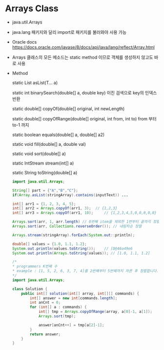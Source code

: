 # Arrays Class

* java.util.Arrays
* java.lang 패키지와 달리 import로 패키지를 불러와야 사용 가능
* Oracle docs <https://docs.oracle.com/javase/8/docs/api/java/lang/reflect/Array.html>
* Arrays 클래스의 모든 메소드는 static method 이므로 객체를 생성하지 않고도 바로 사용



* Method

  static  <T> List <T>  asList(T... a)

  static int binarySearch(double[] a, double key) 이진 검색으로 key의 인덱스 반환

  static double[] copyOf(double[] original, int newLength) 

  static double[] copyOfRange(double[] original, int from, int to) from 부터 to-1 까지

  static boolean equals(double[] a, double[] a2)

  static void fill(double[] a, double val)

  static void sort(double[] a)

  static IntStream stream(int[] a)

  static String toString(double[] a)

  ```java
  import java.util.Arrays;
  
  String[] part = {"A","B","C"};
  if(Array.asList(stringArray).contains(inputText)) ...
  
  int[] arr1 = {1, 2, 3, 4, 5};
  int[] arr2 = Arrays.copyOf(arr1, 3); 	// {1,2,3}
  int[] arr3 = Arrays.copyOf(arr1, 10); 	// {1,2,3,4,5,0,0,0,0,0}
  
  Arrays.sort(arr, 1, arr.length) // 0번째 item을 제외한 1번부터 끝까지 정렬
  Arrays.sort(arr, Collections.reverseOrder()); // 내림차순 정렬
  
  Arrays.stream(stringArray).forEach(System.out::println);
  
  double[] values = {1.0, 1.1, 1.2};
  System.out.println(values.toString()); 	// [D@46a49e6 
  System.out.println(Arrays.toString(values)); // [1.0, 1.1, 1.2] 
  ```

  ```java
  /*
  * programmers K번째 수
  * example : [1, 5, 2, 6, 3, 7, 4]를 2번째부터 5번째까지 자른 후 정렬합니다. 
  */
  import java.util.Arrays;
  
  class Solution {
      public int[] solution(int[] array, int[][] commands) {
          int[] answer = new int[commands.length];
          int anCnt = 0;
          for (int[] a : commands) {
              int[] tmp = Arrays.copyOfRange(array, a[0]-1, a[1]);
              Arrays.sort(tmp);
  
              answer[anCnt++] = tmp[a[2]-1];
          }
          return answer;
      }
  }
  ```

  

